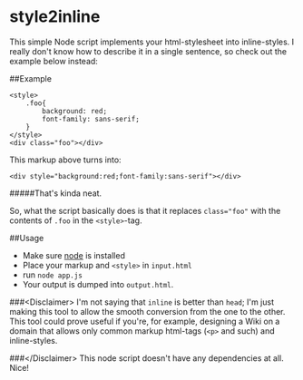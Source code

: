 # style2inline
This simple Node script implements your html-stylesheet into inline-styles. I really don't know how to describe it in a single sentence, so check out the example below instead:

##Example
```
<style>
    .foo{
        background: red;
        font-family: sans-serif;
    }
</style>
<div class="foo"></div>
```
This markup above turns into:
```
<div style="background:red;font-family:sans-serif"></div>
```

#####That's kinda neat.

So, what the script basically does is that it replaces `class="foo"` with the contents of `.foo` in the `<style>`-tag.

##Usage
- Make sure [node](https://nodejs.org/) is installed
- Place your markup and `<style>` in `input.html`
- run `node app.js`
- Your output is dumped into `output.html`.

###&lt;Disclaimer&gt;
I'm not saying that `inline` is better than `head`; I'm just making this tool to allow the smooth conversion from the one to the other.
This tool could prove useful if you're, for example, designing a Wiki on a domain that allows only common markup html-tags (`<p>` and such) and inline-styles.

###&lt;/Disclaimer&gt;
This node script doesn't have any dependencies at all. Nice!
